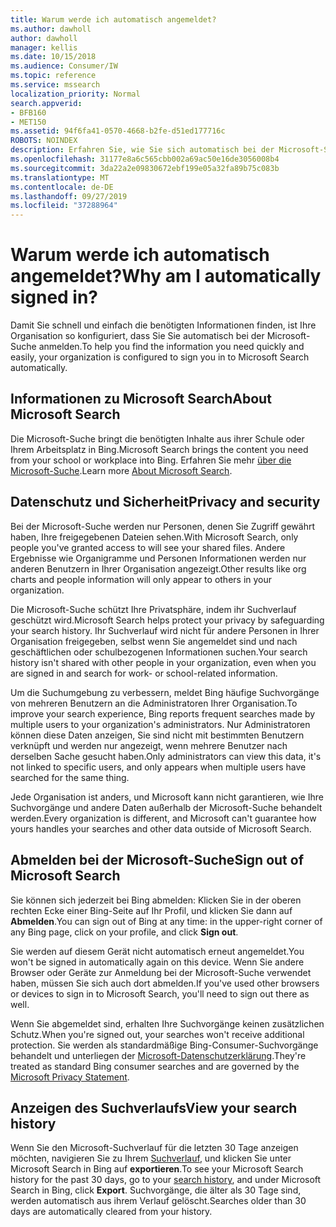 ```yaml
---
title: Warum werde ich automatisch angemeldet?
ms.author: dawholl
author: dawholl
manager: kellis
ms.date: 10/15/2018
ms.audience: Consumer/IW
ms.topic: reference
ms.service: mssearch
localization_priority: Normal
search.appverid:
- BFB160
- MET150
ms.assetid: 94f6fa41-0570-4668-b2fe-d51ed177716c
ROBOTS: NOINDEX
description: Erfahren Sie, wie Sie sich automatisch bei der Microsoft-Suche anmelden können, um Arbeitsergebnisse schnell und einfach zu finden.
ms.openlocfilehash: 31177e8a6c565cbb002a69ac50e16de3056008b4
ms.sourcegitcommit: 3da22a2e09830672ebf199e05a32fa89b75c083b
ms.translationtype: MT
ms.contentlocale: de-DE
ms.lasthandoff: 09/27/2019
ms.locfileid: "37288964"
---
```

# <a name="why-am-i-automatically-signed-in"></a><span data-ttu-id="93501-103">Warum werde ich automatisch angemeldet?</span><span class="sxs-lookup"><span data-stu-id="93501-103">Why am I automatically signed in?</span></span>

<span data-ttu-id="93501-104">Damit Sie schnell und einfach die benötigten Informationen finden, ist Ihre Organisation so konfiguriert, dass Sie Sie automatisch bei der Microsoft-Suche anmelden.</span><span class="sxs-lookup"><span data-stu-id="93501-104">To help you find the information you need quickly and easily, your organization is configured to sign you in to Microsoft Search automatically.</span></span>
  
## <a name="about-microsoft-search"></a><span data-ttu-id="93501-105">Informationen zu Microsoft Search</span><span class="sxs-lookup"><span data-stu-id="93501-105">About Microsoft Search</span></span>

<span data-ttu-id="93501-106">Die Microsoft-Suche bringt die benötigten Inhalte aus ihrer Schule oder Ihrem Arbeitsplatz in Bing.</span><span class="sxs-lookup"><span data-stu-id="93501-106">Microsoft Search brings the content you need from your school or workplace into Bing.</span></span> <span data-ttu-id="93501-107">Erfahren Sie mehr [über die Microsoft-Suche](about-microsoft-search.md).</span><span class="sxs-lookup"><span data-stu-id="93501-107">Learn more [About Microsoft Search](about-microsoft-search.md).</span></span>
  
## <a name="privacy-and-security"></a><span data-ttu-id="93501-108">Datenschutz und Sicherheit</span><span class="sxs-lookup"><span data-stu-id="93501-108">Privacy and security</span></span>

<span data-ttu-id="93501-109">Bei der Microsoft-Suche werden nur Personen, denen Sie Zugriff gewährt haben, Ihre freigegebenen Dateien sehen.</span><span class="sxs-lookup"><span data-stu-id="93501-109">With Microsoft Search, only people you've granted access to will see your shared files.</span></span> <span data-ttu-id="93501-110">Andere Ergebnisse wie Organigramme und Personen Informationen werden nur anderen Benutzern in Ihrer Organisation angezeigt.</span><span class="sxs-lookup"><span data-stu-id="93501-110">Other results like org charts and people information will only appear to others in your organization.</span></span>
  
<span data-ttu-id="93501-111">Die Microsoft-Suche schützt Ihre Privatsphäre, indem ihr Suchverlauf geschützt wird.</span><span class="sxs-lookup"><span data-stu-id="93501-111">Microsoft Search helps protect your privacy by safeguarding your search history.</span></span> <span data-ttu-id="93501-112">Ihr Suchverlauf wird nicht für andere Personen in Ihrer Organisation freigegeben, selbst wenn Sie angemeldet sind und nach geschäftlichen oder schulbezogenen Informationen suchen.</span><span class="sxs-lookup"><span data-stu-id="93501-112">Your search history isn't shared with other people in your organization, even when you are signed in and search for work- or school-related information.</span></span>
  
<span data-ttu-id="93501-113">Um die Suchumgebung zu verbessern, meldet Bing häufige Suchvorgänge von mehreren Benutzern an die Administratoren Ihrer Organisation.</span><span class="sxs-lookup"><span data-stu-id="93501-113">To improve your search experience, Bing reports frequent searches made by multiple users to your organization's administrators.</span></span> <span data-ttu-id="93501-114">Nur Administratoren können diese Daten anzeigen, Sie sind nicht mit bestimmten Benutzern verknüpft und werden nur angezeigt, wenn mehrere Benutzer nach derselben Sache gesucht haben.</span><span class="sxs-lookup"><span data-stu-id="93501-114">Only administrators can view this data, it's not linked to specific users, and only appears when multiple users have searched for the same thing.</span></span>
  
<span data-ttu-id="93501-115">Jede Organisation ist anders, und Microsoft kann nicht garantieren, wie Ihre Suchvorgänge und andere Daten außerhalb der Microsoft-Suche behandelt werden.</span><span class="sxs-lookup"><span data-stu-id="93501-115">Every organization is different, and Microsoft can't guarantee how yours handles your searches and other data outside of Microsoft Search.</span></span>
  
## <a name="sign-out-of-microsoft-search"></a><span data-ttu-id="93501-116">Abmelden bei der Microsoft-Suche</span><span class="sxs-lookup"><span data-stu-id="93501-116">Sign out of Microsoft Search</span></span>

<span data-ttu-id="93501-117">Sie können sich jederzeit bei Bing abmelden: Klicken Sie in der oberen rechten Ecke einer Bing-Seite auf Ihr Profil, und klicken Sie dann auf **Abmelden**.</span><span class="sxs-lookup"><span data-stu-id="93501-117">You can sign out of Bing at any time: in the upper-right corner of any Bing page, click on your profile, and click **Sign out**.</span></span>
  
<span data-ttu-id="93501-118">Sie werden auf diesem Gerät nicht automatisch erneut angemeldet.</span><span class="sxs-lookup"><span data-stu-id="93501-118">You won't be signed in automatically again on this device.</span></span> <span data-ttu-id="93501-119">Wenn Sie andere Browser oder Geräte zur Anmeldung bei der Microsoft-Suche verwendet haben, müssen Sie sich auch dort abmelden.</span><span class="sxs-lookup"><span data-stu-id="93501-119">If you've used other browsers or devices to sign in to Microsoft Search, you'll need to sign out there as well.</span></span> 
  
<span data-ttu-id="93501-120">Wenn Sie abgemeldet sind, erhalten Ihre Suchvorgänge keinen zusätzlichen Schutz.</span><span class="sxs-lookup"><span data-stu-id="93501-120">When you're signed out, your searches won't receive additional protection.</span></span> <span data-ttu-id="93501-121">Sie werden als standardmäßige Bing-Consumer-Suchvorgänge behandelt und unterliegen der [Microsoft-Datenschutzerklärung](https://privacy.microsoft.com/privacystatement).</span><span class="sxs-lookup"><span data-stu-id="93501-121">They're treated as standard Bing consumer searches and are governed by the [Microsoft Privacy Statement](https://privacy.microsoft.com/privacystatement).</span></span>
  
## <a name="view-your-search-history"></a><span data-ttu-id="93501-122">Anzeigen des Suchverlaufs</span><span class="sxs-lookup"><span data-stu-id="93501-122">View your search history</span></span>

<span data-ttu-id="93501-123">Wenn Sie den Microsoft-Suchverlauf für die letzten 30 Tage anzeigen möchten, navigieren Sie zu Ihrem [Suchverlauf](https://ssl.bing.com/profile/history), und klicken Sie unter Microsoft Search in Bing auf **exportieren**.</span><span class="sxs-lookup"><span data-stu-id="93501-123">To see your Microsoft Search history for the past 30 days, go to your [search history](https://ssl.bing.com/profile/history), and under Microsoft Search in Bing, click **Export**.</span></span> <span data-ttu-id="93501-124">Suchvorgänge, die älter als 30 Tage sind, werden automatisch aus ihrem Verlauf gelöscht.</span><span class="sxs-lookup"><span data-stu-id="93501-124">Searches older than 30 days are automatically cleared from your history.</span></span>

  

